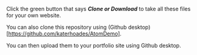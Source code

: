 
 Click the green button that says ***Clone or Download*** to take all these files for your own website.<br>
 
 You can also clone this repository using (Github desktop)[https://github.com/katerhoades/AtomDemo].
 
You can then upload them to your portfolio site using Github desktop.<br>
